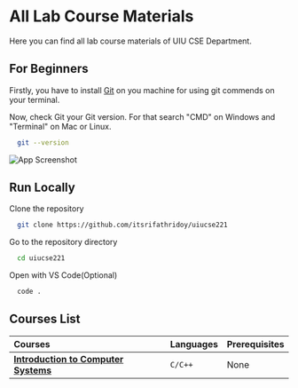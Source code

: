 
# All Lab Course Materials 

Here you can find all lab course materials of UIU CSE Department.




## For Beginners 

Firstly, you have to install [Git](https://git-scm.com/downloads) on you machine for using git commends on your terminal.




Now, check Git your Git version. For that search "CMD" on Windows and "Terminal" on Mac or Linux.

```bash
  git --version
```
    
![App Screenshot](https://i.ibb.co/8D3n1kX/Screenshot-2022-05-09-010039.png)



## Run Locally

Clone the repository

```bash
  git clone https://github.com/itsrifathridoy/uiucse221
```

Go to the repository directory

```bash
  cd uiucse221
```

Open with VS Code(Optional)

```bash
  code .
```



## Courses List


| Courses | Languages     | Prerequisites |
| :-------- | :------- | :------------------------- |
| **[Introduction to Computer Systems](https://itsrifathridoy.github.io/uiucse221/ICS/)** | `C/C++` | None |



